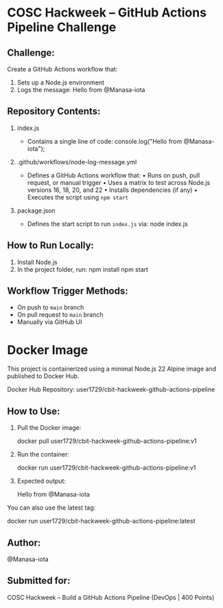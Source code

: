 COSC Hackweek – GitHub Actions Pipeline Challenge
=================================================

Challenge:
----------
Create a GitHub Actions workflow that:

1. Sets up a Node.js environment
2. Logs the message: Hello from @Manasa-iota

Repository Contents:
--------------------
1. index.js
   - Contains a single line of code:
     console.log("Hello from @Manasa-iota");

2. .github/workflows/node-log-message.yml
   - Defines a GitHub Actions workflow that:
     • Runs on push, pull request, or manual trigger
     • Uses a matrix to test across Node.js versions 16, 18, 20, and 22
     • Installs dependencies (if any)
     • Executes the script using `npm start`

3. package.json
   - Defines the start script to run `index.js` via: node index.js

How to Run Locally:
-------------------
1. Install Node.js
2. In the project folder, run:
   npm install
   npm start

Workflow Trigger Methods:
-------------------------
- On push to `main` branch
- On pull request to `main` branch
- Manually via GitHub UI

Docker Image
============

This project is containerized using a minimal Node.js 22 Alpine image and published to Docker Hub.

Docker Hub Repository:
user1729/cbit-hackweek-github-actions-pipeline

How to Use:
-----------

1. Pull the Docker image:

   docker pull user1729/cbit-hackweek-github-actions-pipeline:v1

2. Run the container:

   docker run user1729/cbit-hackweek-github-actions-pipeline:v1

3. Expected output:

   Hello from @Manasa-iota

You can also use the latest tag:

   docker run user1729/cbit-hackweek-github-actions-pipeline:latest


Author:
-------
@Manasa-iota

Submitted for:
--------------
COSC Hackweek – Build a GitHub Actions Pipeline (DevOps | 400 Points)
